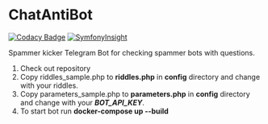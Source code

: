# ChatAntiBot

[![Codacy Badge](https://api.codacy.com/project/badge/Grade/91d7800b7d8a429bb46c2b0c17ec5075)](https://app.codacy.com/gh/VasilyevR/ChatAntiBot?utm_source=github.com&utm_medium=referral&utm_content=VasilyevR/ChatAntiBot&utm_campaign=Badge_Grade)
[![SymfonyInsight](https://insight.symfony.com/projects/c6ac2476-8135-4dd1-be5b-7379259a5111/mini.svg)](https://insight.symfony.com/projects/c6ac2476-8135-4dd1-be5b-7379259a5111)

Spammer kicker Telegram Bot for checking spammer bots with questions.

1)  Check out repository
2)  Copy riddles_sample.php to **riddles.php** in **config** directory and change with your riddles.
3)  Copy parameters_sample.php to **parameters.php** in **config** directory and change with your ***BOT_API_KEY***.
4)  To start bot run **docker-compose up --build**
